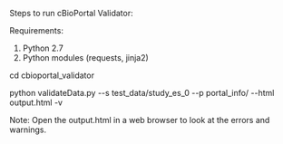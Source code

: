 Steps to run cBioPortal Validator:

Requirements:

1. Python 2.7
2. Python modules (requests, jinja2)


cd cbioportal_validator

python validateData.py --s test_data/study_es_0 --p portal_info/ --html output.html -v

Note: Open the output.html in a web browser to look at the errors and warnings.
